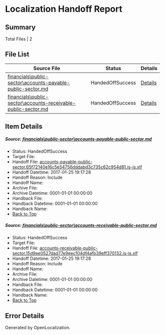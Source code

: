 # <a name='report-top'></a> Localization Handoff Report

## Summary
 Total Files | 2

## File List
 Source File | Status | Details 
 ----------- | ------ | ------- 
 [financials\public-sector\accounts-payable-public-sector.md](https://github.com/OpenLocalizationTestOrg/AX-Docs-Sandbox/blob/2cec2960765fd6fa967b95165e794d4e06ec3e26/financials/public-sector/accounts-payable-public-sector.md) | HandedOffSuccess | [Details](#9ceb3a9cdd94fb64a3fb540838782c5a56d199272971)
 [financials\public-sector\accounts-receivable-public-sector.md](https://github.com/OpenLocalizationTestOrg/AX-Docs-Sandbox/blob/2cec2960765fd6fa967b95165e794d4e06ec3e26/financials/public-sector/accounts-receivable-public-sector.md) | HandedOffSuccess | [Details](#d0de8de9da7e31f4c183afaf9bcbf242c353dc252972)

## Item Details
##### <a name='9ceb3a9cdd94fb64a3fb540838782c5a56d199272971'></a> Source: [financials\public-sector\accounts-payable-public-sector.md](https://github.com/OpenLocalizationTestOrg/AX-Docs-Sandbox/blob/2cec2960765fd6fa967b95165e794d4e06ec3e26/financials/public-sector/accounts-payable-public-sector.md)
* Status: HandedOffSuccess
* Target File: 
* Handoff File: [accounts-payable-public-sector.65f72140e16c5e54756dddabd3c735c62c954d81.is-is.xlf](https://github.com/OpenLocalizationTestOrg/AX-Docs-Sandbox.handoff/blob/0b3d9ae03d1d94cb3555cbac6f569b93165e6f9c/ol-handoff/OpenLocalizationTestOrg/AX-Docs-Sandbox.is-is/master/basic/accounts-payable-public-sector.65f72140e16c5e54756dddabd3c735c62c954d81.is-is.xlf)
* Handoff Datetime: 2017-01-25 19:17:28
* Handoff Reason: Include
* Handoff Name: 
* Archive File: 
* Archive Datetime: 0001-01-01 00:00:00
* Handback File: 
* Handback Datetime: 0001-01-01 00:00:00
* Handback Name: 
* [Back to Top](#report-top)

##### <a name='d0de8de9da7e31f4c183afaf9bcbf242c353dc252972'></a> Source: [financials\public-sector\accounts-receivable-public-sector.md](https://github.com/OpenLocalizationTestOrg/AX-Docs-Sandbox/blob/2cec2960765fd6fa967b95165e794d4e06ec3e26/financials/public-sector/accounts-receivable-public-sector.md)
* Status: HandedOffSuccess
* Target File: 
* Handoff File: [accounts-receivable-public-sector.15d9ee0527dad77e9eec104df4afb39eff370132.is-is.xlf](https://github.com/OpenLocalizationTestOrg/AX-Docs-Sandbox.handoff/blob/0b3d9ae03d1d94cb3555cbac6f569b93165e6f9c/ol-handoff/OpenLocalizationTestOrg/AX-Docs-Sandbox.is-is/master/basic/accounts-receivable-public-sector.15d9ee0527dad77e9eec104df4afb39eff370132.is-is.xlf)
* Handoff Datetime: 2017-01-25 19:17:28
* Handoff Reason: Include
* Handoff Name: 
* Archive File: 
* Archive Datetime: 0001-01-01 00:00:00
* Handback File: 
* Handback Datetime: 0001-01-01 00:00:00
* Handback Name: 
* [Back to Top](#report-top)


## Error Details

Generated by OpenLocalization.
